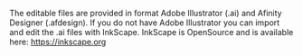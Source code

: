 The editable files are provided in format Adobe Illustrator (.ai) and Afinity Designer (.afdesign). If you do not have Adobe Illustrator you can import and edit the .ai files with InkScape. InkScape is OpenSource and is available here: https://inkscape.org
